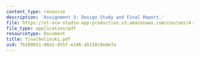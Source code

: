 ```yaml
---
content_type: resource
description: 'Assignment 3: Design Study and Final Report.'
file: https://ol-ocw-studio-app-production.s3.amazonaws.com/courses/4-183-sustainable-design-and-technology-research-workshop-spring-2004/7b109b5108a1d55fe246a5110c8ede7a_finalhelinski.pdf
file_type: application/pdf
resourcetype: Document
title: finalhelinski.pdf
uid: 7b109b51-08a1-d55f-e246-a5110c8ede7a
---
```

